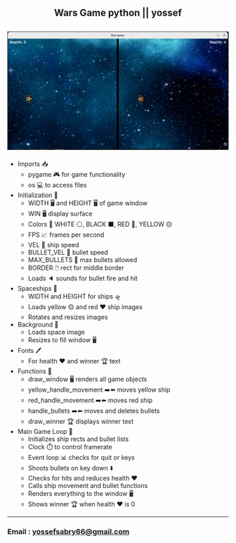 <h2 align="center">Wars Game python  || yossef </h2>

![game](./view/Screenshot%20from%202023-08-19%2011-23-05.png)
---
<ul> <li>Imports 📥 <ul> <li>pygame 🎮 for game functionality</li> <li>os 💻 to access files</li> </ul> </li> <li>Initialization 🚦 <ul> <li>WIDTH 🖥️ and HEIGHT 🖥️ of game window</li> <li>WIN 🖥️ display surface</li> <li>Colors 🎨 WHITE ⚪, BLACK ⬛, RED 🔴, YELLOW 🟡</li> <li>FPS 📈 frames per second</li> <li>VEL 🚗 ship speed</li> <li>BULLET_VEL 💫 bullet speed</li> <li>MAX_BULLETS 🔫 max bullets allowed</li> <li>BORDER 🖱️ rect for middle border</li> <li>Loads 🔈 sounds for bullet fire and hit</li> </ul> </li> <li>Spaceships 🚀 <ul> <li>WIDTH and HEIGHT for ships 🛸</li> <li>Loads yellow 🟡 and red ❤️ ship images</li> <li>Rotates and resizes images</li> </ul> </li> <li>Background 🌌 <ul> <li>Loads space image</li> <li>Resizes to fill window 🖥️</li> </ul> </li> <li>Fonts 🖊️ <ul> <li>For health ❤️ and winner 🏆 text</li> </ul> </li> <li>Functions 🧠 <ul> <li>draw_window 🖥️ renders all game objects</li> <li>yellow_handle_movement ➡️⬅️ moves yellow ship</li> <li>red_handle_movement ➡️⬅️ moves red ship</li> <li>handle_bullets ➡️⬅️ moves and deletes bullets</li> <li>draw_winner 🏆 displays winner text</li> </ul> </li> <li>Main Game Loop 🔁 <ul> <li>Initializes ship rects and bullet lists</li> <li>Clock ⏱️ to control framerate</li> <li>Event loop 📊 checks for quit or keys</li> <li>Shoots bullets on key down ⬇️</li> <li>Checks for hits and reduces health ❤️</li> <li>Calls ship movement and bullet functions</li> <li>Renders everything to the window 🖥️</li> <li>Shows winner 🏆 when health ❤️ is 0</li> </ul> </li> </ul>


---

### Email : yossefsabry66@gmail.com